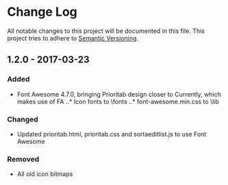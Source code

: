 # Change Log
All notable changes to this project will be documented in this file.
This project tries to adhere to [Semantic Versioning](http://semver.org/).

## 1.2.0 - 2017-03-23
### Added
- Font Awesome 4.7.0, bringing Prioritab design closer to Currently, which makes use of FA
..* Icon fonts to \fonts
..* font-awesome.min.css to \lib

### Changed
- Updated prioritab.html, prioritab.css and sortaeditlist.js to use Font Awesome

### Removed
- All old icon bitmaps